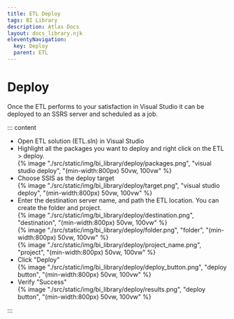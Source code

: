 ```yaml
---
title: ETL Deploy
tags: BI Library
description: Atlas Docs
layout: docs_library.njk
eleventyNavigation:
  key: Deploy
  parent: ETL
---
```


# Deploy


Once the ETL performs to your satisfaction in Visual Studio it can be deployed to an SSRS server and scheduled as a job.

::: content
- Open ETL solution (ETL.sln) in Visual Studio
- Highlight all the packages you want to deploy and right click on the ETL > deploy.
  <div class="box is-flex is-justify-content-center">
    {% image "./src/static/img/bi_library/deploy/packages.png", "visual studio deploy", "(min-width:800px) 50vw, 100vw" %}
  </div>
- Choose SSIS as the deploy target
  <div class="box is-flex is-justify-content-center">
    {% image "./src/static/img/bi_library/deploy/target.png", "visual studio deploy", "(min-width:800px) 50vw, 100vw" %}
  </div>
- Enter the destination server name, and path the ETL location. You can create the folder and project.
  <div class="box is-flex is-justify-content-center">
    {% image "./src/static/img/bi_library/deploy/destination.png", "destination", "(min-width:800px) 50vw, 100vw" %}
  </div>
  <div class="box is-flex is-justify-content-center">
    {% image "./src/static/img/bi_library/deploy/folder.png", "folder", "(min-width:800px) 50vw, 100vw" %}
  </div>
  <div class="box is-flex is-justify-content-center">
    {% image "./src/static/img/bi_library/deploy/project_name.png", "project", "(min-width:800px) 50vw, 100vw" %}
  </div>
- Click "Deploy"
  <div class="box is-flex is-justify-content-center">
    {% image "./src/static/img/bi_library/deploy/deploy_button.png", "deploy button", "(min-width:800px) 50vw, 100vw" %}
  </div>
- Verify "Success"
  <div class="box is-flex is-justify-content-center">
    {% image "./src/static/img/bi_library/deploy/results.png", "deploy button", "(min-width:800px) 50vw, 100vw" %}
  </div>
:::
